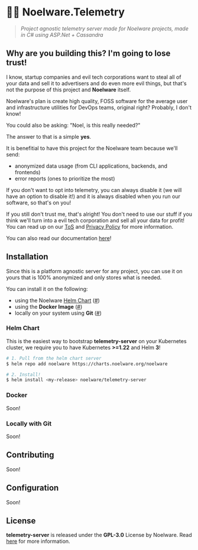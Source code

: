 # 🐻‍❄️ Noelware.Telemetry
> *Project agnostic telemetry server made for Noelware projects, made in C# using ASP.Net + Cassandra*

## Why are you building this? I'm going to lose trust!
I know, startup companies and evil tech corporations want to steal all of your data and sell it to
advertisers and do even more evil things, but that's not the purpose of this project and **Noelware** itself.

Noelware's plan is create high quality, FOSS software for the average user and infrastructure utilities for
DevOps teams, original right? Probably, I don't know!

You could also be asking: "Noel, is this really needed?"

The answer to that is a simple **yes**.

It is benefitial to have this project for the Noelware team because we'll send:

- anonymized data usage (from CLI applications, backends, and frontends)
- error reports (ones to prioritize the most)

If you don't want to opt into telemetry, you can always disable it (we will have an option to disable it!) and
it is always disabled when you run our software, so that's on you!

If you still don't trust me, that's alright! You don't need to use our stuff if you think we'll turn into
a evil tech corporation and sell all your data for profit! You can read up on our [ToS](https://noelware.org/tos) and [Privacy Policy](https://noelware.org/privacy) for more information.

You can also read our documentation [here](https://docs.noelware.org/telemetry)!

## Installation
Since this is a platform agnostic server for any project, you can use it on yours that is 100% anonymized and
only stores what is needed.

You can install it on the following:

- using the Noelware [Helm Chart](https://charts.noelware.org/noelware/telemetry-server) ([#](#helm-chart))
- using the **Docker Image** ([#](#docker))
- locally on your system using **Git** ([#](#locally-with-git))

### Helm Chart
This is the easiest way to bootstrap **telemetry-server** on your Kubernetes cluster, we require you to have
Kubernetes **>=1.22** and Helm **3**!

```sh
# 1. Pull from the helm chart server
$ helm repo add noelware https://charts.noelware.org/noelware

# 2. Install!
$ helm install <my-release> noelware/telemetry-server
```

### Docker
Soon!

### Locally with Git
Soon!

## Contributing
Soon!

## Configuration
Soon!

## License
**telemetry-server** is released under the **GPL-3.0** License by Noelware. Read [here](/LICENSE) for more information.
